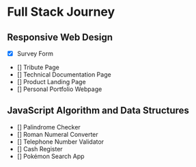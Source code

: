 # Full Stack Journey

## Responsive Web Design
- [X] Survey Form
- [] Tribute Page
- [] Technical Documentation Page
- [] Product Landing Page
- [] Personal Portfolio Webpage

## JavaScript Algorithm and Data Structures
- [] Palindrome Checker
- [] Roman Numeral Converter
- [] Telephone Number Validator
- [] Cash Register
- [] Pokémon Search App
